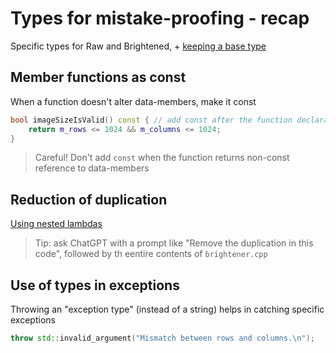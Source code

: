 # Types for mistake-proofing - recap

Specific types for Raw and Brightened, + [keeping a base type](https://github.com/clean-code-personal/types-for-mistake-proofing-srivathsa-sarvothama/blob/813a73a1c503f05aef3ccf5113eed54936043340/image.h)

## Member functions as const

When a function doesn't alter data-members, make it const

```cpp
bool imageSizeIsValid() const { // add const after the function declaration
    return m_rows <= 1024 && m_columns <= 1024;
}
```

>Careful! Don't add `const` when the function returns non-const reference to data-members

## Reduction of duplication

[Using nested lambdas](https://github.com/clean-code-personal/types-for-mistake-proofing-Sriranganatha1979/blob/a5c90d0b4915b3e1da5c82a6676bee142a0ef291/brightener.cpp)

>Tip: ask ChatGPT with a prompt like "Remove the duplication in this code", followed by th eentire contents of `brightener.cpp`

## Use of types in exceptions

Throwing an "exception type" (instead of a string) helps in catching specific exceptions

```cpp
throw std::invalid_argument("Mismatch between rows and columns.\n");
```

